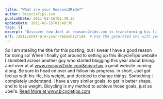 ```yaml
---
title: "What are your Reasons2Ride?"
author: BicycleTips.com
publishDate: 2011-08-16T01:49:36
updateDate: 2011-08-16T01:49:36
tags: []
excerpt: "Discover how Joel at reasons2ride.com is transforming his life through biking. Follow his journey for inspiration on fitness and weight loss goals at BicycleTips.com."
url: /2011/what-are-your-reasons2ride  # Use the generated URL with year
---
```

So I am stealing the title for this posting, but I swear I have a good reason for doing so! When I finally got around to setting up this BicycleTips website I stumbled across another guy who started blogging this year about biking. Joel over at at&nbsp;www.reasons2ride.com&nbsp;has a great website coming along. Be sure to head on over and follow his progress. In short, Joel got fed up with his life, his weight, and decided to change things. Something I completely understand. I have a very similar goals, to get in better shape, and to lose weight. Bicycling is my method to achieve those goals, just as Joel's. <a href="https://www.bicycletips.com/tips/aid/12">Read More at www.bicycletips.com</a>


